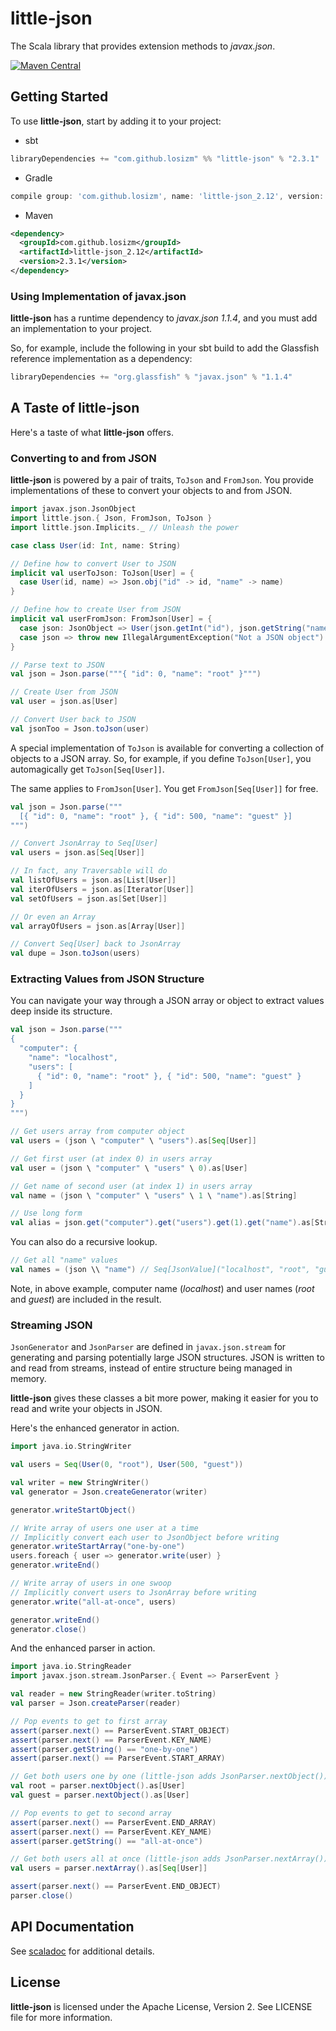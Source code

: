 # little-json

The Scala library that provides extension methods to _javax.json_.

[![Maven Central](https://img.shields.io/maven-central/v/com.github.losizm/little-json_2.12.svg?label=Maven%20Central)](https://search.maven.org/search?q=g:%22com.github.losizm%22%20AND%20a:%22little-json_2.12%22)

## Getting Started
To use **little-json**, start by adding it to your project:

* sbt
```scala
libraryDependencies += "com.github.losizm" %% "little-json" % "2.3.1"
```
* Gradle
```groovy
compile group: 'com.github.losizm', name: 'little-json_2.12', version: '2.3.1'
```
* Maven
```xml
<dependency>
  <groupId>com.github.losizm</groupId>
  <artifactId>little-json_2.12</artifactId>
  <version>2.3.1</version>
</dependency>
```

### Using Implementation of javax.json
**little-json** has a runtime dependency to _javax.json 1.1.4_, and you must add
an implementation to your project.

So, for example, include the following in your sbt build to add the
Glassfish reference implementation as a dependency:

```scala
libraryDependencies += "org.glassfish" % "javax.json" % "1.1.4"
```

## A Taste of little-json
Here's a taste of what **little-json** offers.

### Converting to and from JSON

**little-json** is powered by a pair of traits, `ToJson` and `FromJson`.  You
provide implementations of these to convert your objects to and from JSON.

```scala
import javax.json.JsonObject
import little.json.{ Json, FromJson, ToJson }
import little.json.Implicits._ // Unleash the power

case class User(id: Int, name: String)

// Define how to convert User to JSON
implicit val userToJson: ToJson[User] = {
  case User(id, name) => Json.obj("id" -> id, "name" -> name)
}

// Define how to create User from JSON
implicit val userFromJson: FromJson[User] = {
  case json: JsonObject => User(json.getInt("id"), json.getString("name"))
  case json => throw new IllegalArgumentException("Not a JSON object")
}

// Parse text to JSON
val json = Json.parse("""{ "id": 0, "name": "root" }""")

// Create User from JSON
val user = json.as[User]

// Convert User back to JSON
val jsonToo = Json.toJson(user)
```

A special implementation of `ToJson` is available for converting a collection of
objects to a JSON array. So, for example, if you define `ToJson[User]`, you
automagically get `ToJson[Seq[User]]`.

The same applies to `FromJson[User]`. You get `FromJson[Seq[User]]` for free.

```scala
val json = Json.parse("""
  [{ "id": 0, "name": "root" }, { "id": 500, "name": "guest" }]
""")

// Convert JsonArray to Seq[User]
val users = json.as[Seq[User]]

// In fact, any Traversable will do
val listOfUsers = json.as[List[User]]
val iterOfUsers = json.as[Iterator[User]]
val setOfUsers = json.as[Set[User]]

// Or even an Array
val arrayOfUsers = json.as[Array[User]]

// Convert Seq[User] back to JsonArray
val dupe = Json.toJson(users)
```

### Extracting Values from JSON Structure

You can navigate your way through a JSON array or object to extract values deep
inside its structure.

```scala
val json = Json.parse("""
{
  "computer": {
    "name": "localhost",
    "users": [
      { "id": 0, "name": "root" }, { "id": 500, "name": "guest" }
    ]
  }
}
""")

// Get users array from computer object
val users = (json \ "computer" \ "users").as[Seq[User]]

// Get first user (at index 0) in users array
val user = (json \ "computer" \ "users" \ 0).as[User]

// Get name of second user (at index 1) in users array
val name = (json \ "computer" \ "users" \ 1 \ "name").as[String]

// Use long form
val alias = json.get("computer").get("users").get(1).get("name").as[String]
```

You can also do a recursive lookup.

```scala
// Get all "name" values
val names = (json \\ "name") // Seq[JsonValue]("localhost", "root", "guest")
```

Note, in above example, computer name (_localhost_) and user names (_root_ and
_guest_) are included in the result.

### Streaming JSON

`JsonGenerator` and `JsonParser` are defined in `javax.json.stream` for
generating and parsing potentially large JSON structures. JSON is written to and
read from streams, instead of entire structure being managed in memory.

**little-json** gives these classes a bit more power, making it easier for you
to read and write your objects in JSON.

Here's the enhanced generator in action.

```scala
import java.io.StringWriter

val users = Seq(User(0, "root"), User(500, "guest"))

val writer = new StringWriter()
val generator = Json.createGenerator(writer)

generator.writeStartObject()

// Write array of users one user at a time
// Implicitly convert each user to JsonObject before writing
generator.writeStartArray("one-by-one")
users.foreach { user => generator.write(user) }
generator.writeEnd()

// Write array of users in one swoop
// Implicitly convert users to JsonArray before writing
generator.write("all-at-once", users)

generator.writeEnd()
generator.close()
```

And the enhanced parser in action.

```scala
import java.io.StringReader
import javax.json.stream.JsonParser.{ Event => ParserEvent }

val reader = new StringReader(writer.toString)
val parser = Json.createParser(reader)

// Pop events to get to first array
assert(parser.next() == ParserEvent.START_OBJECT)
assert(parser.next() == ParserEvent.KEY_NAME)
assert(parser.getString() == "one-by-one")
assert(parser.next() == ParserEvent.START_ARRAY)

// Get both users one by one (little-json adds JsonParser.nextObject())
val root = parser.nextObject().as[User]
val guest = parser.nextObject().as[User]

// Pop events to get to second array
assert(parser.next() == ParserEvent.END_ARRAY)
assert(parser.next() == ParserEvent.KEY_NAME)
assert(parser.getString() == "all-at-once")

// Get both users all at once (little-json adds JsonParser.nextArray())
val users = parser.nextArray().as[Seq[User]]

assert(parser.next() == ParserEvent.END_OBJECT)
parser.close()
```

## API Documentation

See [scaladoc](https://losizm.github.io/little-json/latest/api/little/json/index.html)
for additional details.

## License
**little-json** is licensed under the Apache License, Version 2. See LICENSE
file for more information.

